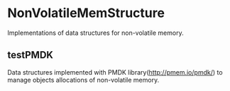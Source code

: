 # NonVolatileMemStructure

Implementations of data structures for non-volatile memory. 

## testPMDK
Data structures implemented with PMDK library(http://pmem.io/pmdk/) to manage objects allocations of non-volatile memory.
